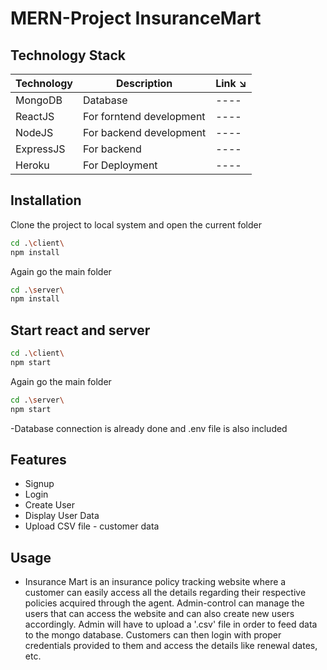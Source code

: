 # MERN-Project InsuranceMart

## Technology Stack


| Technology | Description                               | Link ↘️ |
|------------|-------------------------------------------|--------|
| MongoDB    | Database                                  | ----   |
| ReactJS    | For forntend development                  | ----   |
| NodeJS     | For backend development                   | ----   |
| ExpressJS  | For backend                               | ----   |
| Heroku     | For Deployment                            | ----   |

## Installation

Clone the project to local system and open the current folder

```bash
cd .\client\
npm install
```
Again go the main folder 
```bash
cd .\server\
npm install
```

## Start react and server 


```bash
cd .\client\
npm start
```

Again go the main folder 
```bash
cd .\server\
npm start
```

-Database connection is already done and .env file is also included 

## Features

- Signup
- Login
- Create User
- Display User Data
- Upload CSV file - customer data

## Usage

- Insurance Mart is an insurance policy tracking website where a customer can easily access all the details regarding their respective policies acquired through the agent. Admin-control can manage the users that can access the website and can also create new users accordingly. Admin will have to upload a '.csv' file in order to feed data to the mongo database. Customers can then login with proper credentials provided to them and access the details like renewal dates, etc.
